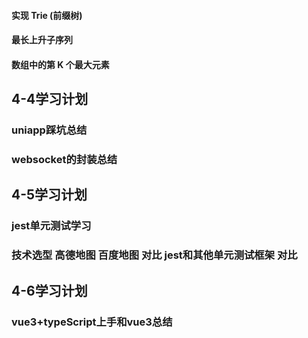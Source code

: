
#### 实现 Trie (前缀树)
#### 最长上升子序列
#### 数组中的第 K 个最大元素

## 4-4学习计划
### uniapp踩坑总结
### websocket的封装总结

## 4-5学习计划
### jest单元测试学习
### 技术选型 高德地图 百度地图 对比 jest和其他单元测试框架 对比

## 4-6学习计划
### vue3+typeScript上手和vue3总结












